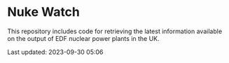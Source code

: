 # Nuke Watch

This repository includes code for retrieving the latest information available on the output of EDF nuclear power plants in the UK.

Last updated: 2023-09-30 05:06